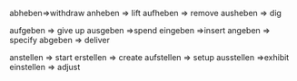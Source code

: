 abheben=>withdraw
anheben => lift
aufheben => remove
ausheben => dig


aufgeben => give up
ausgeben =>spend
eingeben =>insert
angeben => specify
abgeben => deliver

anstellen => start
erstellen => create
aufstellen => setup
ausstellen =>exhibit
einstellen => adjust

